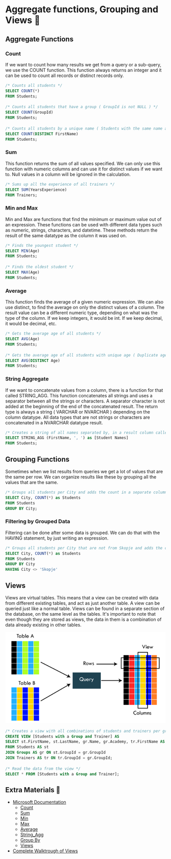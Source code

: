 # Aggregate functions, Grouping and Views 👕

## Aggregate Functions

### Count

If we want to count how many results we get from a query or a sub-query, we use the COUNT function. This function always returns an integer and it can be used to count all records or distinct records only.

```sql
/* Counts all students */
SELECT COUNT(*)
FROM Students;

/* Counts all students that have a group ( GroupId is not NULL ) */
SELECT COUNT(GroupId)
FROM Students;

/* Counts all students by a unique name ( Students with the same name are all counted as 1 ) */
SELECT COUNT(DISTINCT FirstName)
FROM Students;
```

### Sum

This function returns the sum of all values specified. We can only use this function with numeric columns and can use it for distinct values if we want to. Null values in a column will be ignored in the calculation.

```sql
/* Sums up all the experience of all trainers */
SELECT SUM(YearsExperience)
FROM Trainers;
```

### Min and Max

Min and Max are functions that find the minimum or maximum value out of an expression. These functions can be used with different data types such as numeric, strings, characters, and datetime. These methods return the result of the same datatype as the column it was used on.

```sql
/* Finds the youngest student */
SELECT MIN(Age)  
FROM Students;  
 
/* Finds the oldest student */
SELECT MAX(Age)  
FROM Students;
```

### Average

This function finds the average of a given numeric expression. We can also use distinct, to find the average on only the distinct values of a column. The result value can be a different numeric type, depending on what was the type of the column. If we keep integers, it would be int. If we keep decimal, it would be decimal, etc.

```sql
/* Gets the average age of all students */
SELECT AVG(Age)  
FROM Students;  

/* Gets the average age of all students with unique age ( Duplicate age values will count as 1 ) */
SELECT AVG(DISTINCT Age) 
FROM Students;  
```

### String Aggregate

If we want to concatenate values from a column, there is a function for that called STRING_AGG. This function concatenates all strings and uses a separator between all the strings or characters. A separator character is not added at the beginning of the end of the concatenated result. The return type is always a string ( VARCHAR or NVARCHAR ) depending on the column datatype. All data types that are not strings or characters are concatenated in a NVARCHAR datatype result.

```sql
/* Creates a string of all names separated by, in a result column called Student Names */
SELECT STRING_AGG (FirstName, ', ') as [Student Names]
FROM Students;
```

## Grouping Functions

Sometimes when we list results from queries we get a lot of values that are the same per row. We can organize results like these by grouping all the values that are the same.

```sql
/* Groups all students per City and adds the count in a separate column called Students */
SELECT City, COUNT(*) as Students
FROM Students
GROUP BY City;
```

### Filtering by Grouped Data

Filtering can be done after some data is grouped. We can do that with the HAVING statement, by just writing an expression.

```sql
/* Groups all students per City that are not from Skopje and adds the count in a separate column called Students*/
SELECT City, COUNT(*) as Students
FROM Students
GROUP BY City
HAVING City <> 'Skopje'
```

## Views

Views are virtual tables. This means that a view can be created with data from different existing tables, and act as just another table. A view can be queried just like a normal table. Views can be found in a separate section of the database, on the same level as the tables. It's important to note that even though they are stored as views, the data in them is a combination of data already existing in other tables.

![Views](../img/views.png)

```sql
/* Creates a view with all combinations of students and trainers per group, leaving out trainers or students that do not belong in any group */
CREATE VIEW [Students with a Group and Trainer] AS
SELECT st.FirstName, st.LastName, gr.Name, gr.Academy, tr.FirstName AS Trainer 
FROM Students AS st
JOIN Groups AS gr ON st.GroupId = gr.GroupId
JOIN Trainers AS tr ON tr.GroupId = gr.GroupId;

/* Read the data from the view */
SELECT * FROM [Students with a Group and Trainer];
```

## Extra Materials 📘

- [Microsoft Documentation](https://docs.microsoft.com/en-us/sql/t-sql/language-reference?view=sql-server-ver15)
  - [Count](https://docs.microsoft.com/en-us/sql/t-sql/functions/count-transact-sql?view=sql-server-ver15)
  - [Sum](https://docs.microsoft.com/en-us/sql/t-sql/functions/sum-transact-sql?view=sql-server-ver15)
  - [Min](https://docs.microsoft.com/en-us/sql/t-sql/functions/min-transact-sql?view=sql-server-ver15)
  - [Max](https://docs.microsoft.com/en-us/sql/t-sql/functions/max-transact-sql?view=sql-server-ver15)
  - [Average](https://docs.microsoft.com/en-us/sql/t-sql/functions/avg-transact-sql?view=sql-server-ver15)
  - [String_Agg](https://docs.microsoft.com/en-us/sql/t-sql/functions/string-agg-transact-sql?view=sql-server-ver15)
  - [Group By](https://docs.microsoft.com/en-us/sql/t-sql/queries/select-group-by-transact-sql?view=sql-server-ver15)
  - [Views](https://docs.microsoft.com/en-us/sql/relational-databases/views/views?view=sql-server-ver15)
- [Complete Walktrough of Views](https://www.sqlshack.com/sql-view-a-complete-introduction-and-walk-through/)